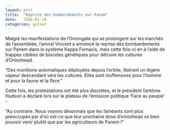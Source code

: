```yaml
---
layout: post
title:  "Reprise des bombardements sur Panem"
date:   3301-01-10
categories: galnet
---
```

Malgré les manifestations de l’Oniongate qui se prolongent sur les marchés de l’assemblée, l’amiral Vincent a annoncé la reprise des bombardements sur Panem dans le système Kappa Fornacis, mais cette fois-ci en à l’aide de frappes ciblées de biocides génétiques pour détruire les cultures d’Onionhead.

“Des munitions automatiques déployées depuis l’orbite, libérant un légère vapeur descendant vers les cultures. Elles sont inoffensives pour l’homme et pour la faune et la flore.”

Cette fois, les protestations ont été plus discrètes, et le président fantôme Hudson a déclaré lors sur le plateau de l’émission politique ‘Face au peuple’ -

“Au contraire. Nous voyons désormais que les fainéants sont plus préoccupés par d’où est-ce que leur prochaine dose d’onionhead va bien pouvoir venir plutôt que par les agriculteurs de Panem !”
